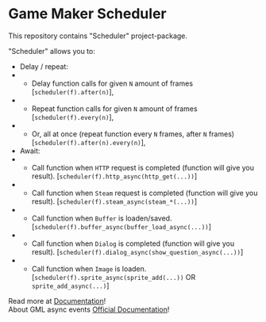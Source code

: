 # Game Maker Scheduler
This repository contains "Scheduler" project-package.

"Scheduler" allows you to:
- Delay / repeat:
- - Delay function calls for given `N` amount of frames [`scheduler(f).after(n)`],
- - Repeat function calls for given `N` amount of frames [`scheduler(f).every(n)`],
- - Or, all at once (repeat function every `N` frames, after `N` frames) [`scheduler(f).after(n).every(n)`],
- Await:
- - Call function when `HTTP` request is completed (function will give you result). [`scheduler(f).http_async(http_get(...))`]
- - Call function when `Steam` request is completed (function will give you result). [`scheduler(f).steam_async(steam_*(...))`]
- - Call function when `Buffer` is loaden/saved. [`scheduler(f).buffer_async(buffer_load_async(...))`]
- - Call function when `Dialog` is completed (function will give you result). [`scheduler(f).dialog_async(show_question_async(...))`]
- - Call function when `Image` is loaden. [`scheduler(f).sprite_async(sprite_add(...))` OR `sprite_add_async(...)`]

Read more at [Documentation](src/Scheduler/notes/SCHEDULER_DOCUMENTATION/SCHEDULER_DOCUMENTATION.txt)!  \
About GML async events [Official Documentation](https://docs2.yoyogames.com/source/_build/2_interface/1_editors/events/async_events.html)!
